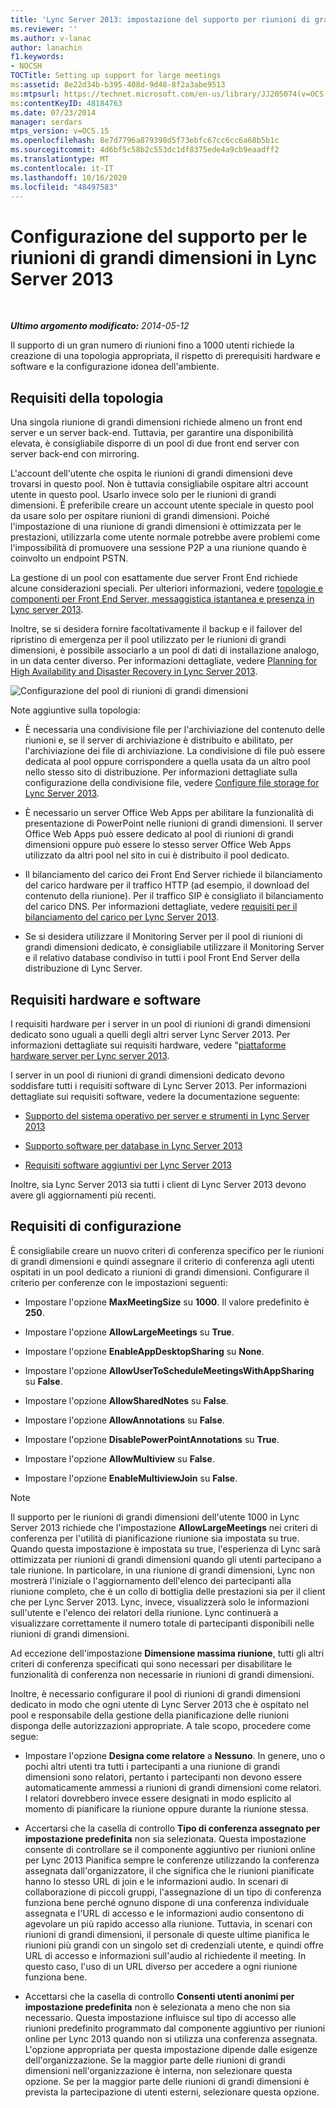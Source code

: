 ```yaml
---
title: 'Lync Server 2013: impostazione del supporto per riunioni di grandi dimensioni'
ms.reviewer: ''
ms.author: v-lanac
author: lanachin
f1.keywords:
- NOCSH
TOCTitle: Setting up support for large meetings
ms:assetid: 8e22d34b-b395-408d-9d48-8f2a3abe9513
ms:mtpsurl: https://technet.microsoft.com/en-us/library/JJ205074(v=OCS.15)
ms:contentKeyID: 48184763
ms.date: 07/23/2014
manager: serdars
mtps_version: v=OCS.15
ms.openlocfilehash: 8e7d7796a879398d5f73ebfc67cc6cc6a68b5b1c
ms.sourcegitcommit: 4d6bf5c58b2c553dc1df8375ede4a9cb9eaadff2
ms.translationtype: MT
ms.contentlocale: it-IT
ms.lasthandoff: 10/16/2020
ms.locfileid: "48497583"
---
```

# <a name="setting-up-support-for-large-meetings-in-lync-server-2013"></a>Configurazione del supporto per le riunioni di grandi dimensioni in Lync Server 2013

<div data-xmlns="http://www.w3.org/1999/xhtml">

<div class="topic" data-xmlns="http://www.w3.org/1999/xhtml" data-msxsl="urn:schemas-microsoft-com:xslt" data-cs="https://msdn.microsoft.com/">

<div data-asp="https://msdn2.microsoft.com/asp">



</div>

<div id="mainSection">

<div id="mainBody">

<span> </span>

_**Ultimo argomento modificato:** 2014-05-12_

Il supporto di un gran numero di riunioni fino a 1000 utenti richiede la creazione di una topologia appropriata, il rispetto di prerequisiti hardware e software e la configurazione idonea dell'ambiente.

<div>

## <a name="topology-requirements"></a>Requisiti della topologia

Una singola riunione di grandi dimensioni richiede almeno un front end server e un server back-end. Tuttavia, per garantire una disponibilità elevata, è consigliabile disporre di un pool di due front end server con server back-end con mirroring.

L'account dell'utente che ospita le riunioni di grandi dimensioni deve trovarsi in questo pool. Non è tuttavia consigliabile ospitare altri account utente in questo pool. Usarlo invece solo per le riunioni di grandi dimensioni. È preferibile creare un account utente speciale in questo pool da usare solo per ospitare riunioni di grandi dimensioni. Poiché l'impostazione di una riunione di grandi dimensioni è ottimizzata per le prestazioni, utilizzarla come utente normale potrebbe avere problemi come l'impossibilità di promuovere una sessione P2P a una riunione quando è coinvolto un endpoint PSTN.

La gestione di un pool con esattamente due server Front End richiede alcune considerazioni speciali. Per ulteriori informazioni, vedere [topologie e componenti per Front End Server, messaggistica istantanea e presenza in Lync server 2013](lync-server-2013-topologies-and-components-for-front-end-servers-instant-messaging-and-presence.md).

Inoltre, se si desidera fornire facoltativamente il backup e il failover del ripristino di emergenza per il pool utilizzato per le riunioni di grandi dimensioni, è possibile associarlo a un pool di dati di installazione analogo, in un data center diverso. Per informazioni dettagliate, vedere [Planning for High Availability and Disaster Recovery in Lync Server 2013](lync-server-2013-planning-for-high-availability-and-disaster-recovery.md).

![Configurazione del pool di riunioni di grandi dimensioni](images/JJ205074.ee00e1c0-c3b2-464d-aa89-a1e877cd034d(OCS.15).jpg "Configurazione del pool di riunioni di grandi dimensioni")

Note aggiuntive sulla topologia:

  - È necessaria una condivisione file per l'archiviazione del contenuto delle riunioni e, se il server di archiviazione è distribuito e abilitato, per l'archiviazione dei file di archiviazione. La condivisione di file può essere dedicata al pool oppure corrispondere a quella usata da un altro pool nello stesso sito di distribuzione. Per informazioni dettagliate sulla configurazione della condivisione file, vedere [Configure file storage for Lync Server 2013](lync-server-2013-configure-dfs-file-storage.md).

  - È necessario un server Office Web Apps per abilitare la funzionalità di presentazione di PowerPoint nelle riunioni di grandi dimensioni. Il server Office Web Apps può essere dedicato al pool di riunioni di grandi dimensioni oppure può essere lo stesso server Office Web Apps utilizzato da altri pool nel sito in cui è distribuito il pool dedicato.

  - Il bilanciamento del carico dei Front End Server richiede il bilanciamento del carico hardware per il traffico HTTP (ad esempio, il download del contenuto della riunione). Per il traffico SIP è consigliato il bilanciamento del carico DNS. Per informazioni dettagliate, vedere [requisiti per il bilanciamento del carico per Lync Server 2013](lync-server-2013-load-balancing-requirements.md).

  - Se si desidera utilizzare il Monitoring Server per il pool di riunioni di grandi dimensioni dedicato, è consigliabile utilizzare il Monitoring Server e il relativo database condiviso in tutti i pool Front End Server della distribuzione di Lync Server.

</div>

<div>

## <a name="hardware-and-software-requirements"></a>Requisiti hardware e software

I requisiti hardware per i server in un pool di riunioni di grandi dimensioni dedicato sono uguali a quelli degli altri server Lync Server 2013. Per informazioni dettagliate sui requisiti hardware, vedere "[piattaforme hardware server per Lync server 2013](lync-server-2013-server-hardware-platforms.md).

I server in un pool di riunioni di grandi dimensioni dedicato devono soddisfare tutti i requisiti software di Lync Server 2013. Per informazioni dettagliate sui requisiti software, vedere la documentazione seguente:

  - [Supporto del sistema operativo per server e strumenti in Lync Server 2013](lync-server-2013-server-and-tools-operating-system-support.md)

  - [Supporto software per database in Lync Server 2013](lync-server-2013-database-software-support.md)

  - [Requisiti software aggiuntivi per Lync Server 2013](lync-server-2013-additional-software-requirements.md)

Inoltre, sia Lync Server 2013 sia tutti i client di Lync Server 2013 devono avere gli aggiornamenti più recenti.

</div>

<div>

## <a name="configuration-requirements"></a>Requisiti di configurazione

È consigliabile creare un nuovo criteri di conferenza specifico per le riunioni di grandi dimensioni e quindi assegnare il criterio di conferenza agli utenti ospitati in un pool dedicato a riunioni di grandi dimensioni. Configurare il criterio per conferenze con le impostazioni seguenti:

  - Impostare l'opzione **MaxMeetingSize** su **1000**. Il valore predefinito è **250**.

  - Impostare l'opzione **AllowLargeMeetings** su **True**.

  - Impostare l'opzione **EnableAppDesktopSharing** su **None**.

  - Impostare l'opzione **AllowUserToScheduleMeetingsWithAppSharing** su **False**.

  - Impostare l'opzione **AllowSharedNotes** su **False**.

  - Impostare l'opzione **AllowAnnotations** su **False**.

  - Impostare l'opzione **DisablePowerPointAnnotations** su **True**.

  - Impostare l'opzione **AllowMultiview** su **False**.

  - Impostare l'opzione **EnableMultiviewJoin** su **False**.

<div>


> [!NOTE]  
> Il supporto per le riunioni di grandi dimensioni dell'utente 1000 in Lync Server 2013 richiede che l'impostazione <STRONG>AllowLargeMeetings</STRONG> nei criteri di conferenza per l'utilità di pianificazione riunione sia impostata su true. Quando questa impostazione è impostata su true, l'esperienza di Lync sarà ottimizzata per riunioni di grandi dimensioni quando gli utenti partecipano a tale riunione. In particolare, in una riunione di grandi dimensioni, Lync non mostrerà l'iniziale o l'aggiornamento dell'elenco dei partecipanti alla riunione completo, che è un collo di bottiglia delle prestazioni sia per il client che per Lync Server 2013. Lync, invece, visualizzerà solo le informazioni sull'utente e l'elenco dei relatori della riunione. Lync continuerà a visualizzare correttamente il numero totale di partecipanti disponibili nelle riunioni di grandi dimensioni.



</div>

Ad eccezione dell'impostazione **Dimensione massima riunione**, tutti gli altri criteri di conferenza specificati qui sono necessari per disabilitare le funzionalità di conferenza non necessarie in riunioni di grandi dimensioni.

Inoltre, è necessario configurare il pool di riunioni di grandi dimensioni dedicato in modo che ogni utente di Lync Server 2013 che è ospitato nel pool e responsabile della gestione della pianificazione delle riunioni disponga delle autorizzazioni appropriate. A tale scopo, procedere come segue:

  - Impostare l'opzione **Designa come relatore** a **Nessuno**. In genere, uno o pochi altri utenti tra tutti i partecipanti a una riunione di grandi dimensioni sono relatori, pertanto i partecipanti non devono essere automaticamente ammessi a riunioni di grandi dimensioni come relatori. I relatori dovrebbero invece essere designati in modo esplicito al momento di pianificare la riunione oppure durante la riunione stessa.

  - Accertarsi che la casella di controllo **Tipo di conferenza assegnato per impostazione predefinita** non sia selezionata. Questa impostazione consente di controllare se il componente aggiuntivo per riunioni online per Lync 2013 Pianifica sempre le conferenze utilizzando la conferenza assegnata dall'organizzatore, il che significa che le riunioni pianificate hanno lo stesso URL di join e le informazioni audio. In scenari di collaborazione di piccoli gruppi, l'assegnazione di un tipo di conferenza funziona bene perché ognuno dispone di una conferenza individuale assegnata e l'URL di accesso e le informazioni audio consentono di agevolare un più rapido accesso alla riunione. Tuttavia, in scenari con riunioni di grandi dimensioni, il personale di queste ultime pianifica le riunioni più grandi con un singolo set di credenziali utente, e quindi offre URL di accesso e informazioni sull'audio al richiedente il meeting. In questo caso, l'uso di un URL diverso per accedere a ogni riunione funziona bene.

  - Accettarsi che la casella di controllo **Consenti utenti anonimi per impostazione predefinita** non è selezionata a meno che non sia necessario. Questa impostazione influisce sul tipo di accesso alle riunioni predefinito programmato dal componente aggiuntivo per riunioni online per Lync 2013 quando non si utilizza una conferenza assegnata. L'opzione appropriata per questa impostazione dipende dalle esigenze dell'organizzazione. Se la maggior parte delle riunioni di grandi dimensioni nell'organizzazione è interna, non selezionare questa opzione. Se per la maggior parte delle riunioni di grandi dimensioni è prevista la partecipazione di  utenti esterni, selezionare questa opzione.

</div>

</div>

<span> </span>

</div>

</div>

</div>

